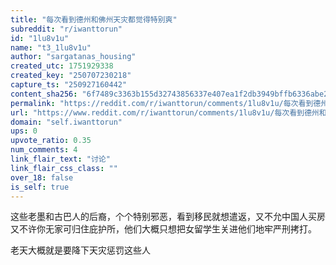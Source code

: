 ```yaml
---
title: "每次看到德州和佛州天灾都觉得特别爽"
subreddit: "r/iwanttorun"
id: "1lu8v1u"
name: "t3_1lu8v1u"
author: "sargatanas_housing"
created_utc: 1751929338
created_key: "250707230218"
capture_ts: "250927160442"
content_sha256: "6f7489c3363b155d32743856337e407ea1f2db3949bffb6336abe2c55dbfac49"
permalink: "https://reddit.com/r/iwanttorun/comments/1lu8v1u/每次看到德州和佛州天灾都觉得特别爽/"
url: "https://www.reddit.com/r/iwanttorun/comments/1lu8v1u/每次看到德州和佛州天灾都觉得特别爽/"
domain: "self.iwanttorun"
ups: 0
upvote_ratio: 0.35
num_comments: 4
link_flair_text: "讨论"
link_flair_css_class: ""
over_18: false
is_self: true
---
```


这些老墨和古巴人的后裔，个个特别邪恶，看到移民就想遣返，又不允中国人买房又不许你无家可归住庇护所，他们大概只想把女留学生关进他们地牢严刑拷打。

老天大概就是要降下天灾惩罚这些人
